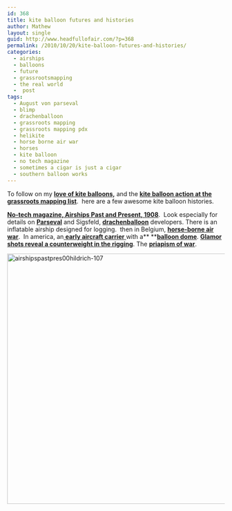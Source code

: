 ```yaml
---
id: 368
title: kite balloon futures and histories
author: Mathew
layout: single
guid: http://www.headfullofair.com/?p=368
permalink: /2010/10/20/kite-balloon-futures-and-histories/
categories:
  - airships
  - balloons
  - future
  - grassrootsmapping
  - the real world
  -  post
tags:
  - August von parseval
  - blimp
  - drachenballoon
  - grassroots mapping
  - grassroots mapping pdx
  - helikite
  - horse borne air war
  - horses
  - kite balloon
  - no tech magazine
  - sometimes a cigar is just a cigar
  - southern balloon works
---
```

To follow on my [**love of kite balloons,**][1] and the [**kite balloon action at the grassroots mapping list**][2].  here are a few awesome kite balloon histories.

[**No-tech magazine, Airships Past and Present, 1908**][3].  Look especially for details on [**Parseval**][4] and Sigsfeld, [**drachenballoon**][5] developers. There is an inflatable airship designed for logging.  then in Belgium, [**horse-borne air war**][6].  In america, an[ **early aircraft carrier** ][7]with a** **[**balloon dome**][8]. [**Glamor shots reveal a counterweight in the rigging**][9]. The [**priapism of war**][10].

[<img class="alignnone size-full wp-image-369" title="Major Parseval's dirigible balloon 1906-1908" src="http://www.headfullofair.com/wp-content/uploads/2010/10/airshipspastpres00hildrich-107.jpg" alt="airshipspastpres00hildrich-107" width="969" height="580" />][11]

 [1]: http://www.headfullofair.com/2010/09/24/kite-balloon-construction-ideas-with-boston-folks/
 [2]: http://groups.google.com/group/grassrootsmapping/browse_thread/thread/16f6c4f692dba618
 [3]: http://www.notechmagazine.com/2009/06/airships-past-and-present-by-ahildebrandt-1908.html
 [4]: http://en.wikipedia.org/wiki/List_of_Parseval_airships
 [5]: http://www.flickr.com/photos/29007475@N08/3357981175/lightbox/
 [6]: http://www.flickr.com/photos/29007475@N08/3284101874/lightbox/
 [7]: http://www.globalsecurity.org/military/systems/ship/av-1.htm
 [8]: http://www.corbisimages.com/images/67/63AB10C0-333B-414E-BB47-8FCA1E041A50/U175501INP.jpg
 [9]: http://www.flickr.com/photos/32267822@N08/3178330346/
 [10]: http://www.flickr.com/photos/29007475@N08/3303497788/lightbox/
 [11]: http://www.headfullofair.com/wp-content/uploads/2010/10/airshipspastpres00hildrich-107.jpg